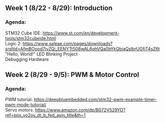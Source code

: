## Week 1 (8/22 - 8/29): Introduction
### Agenda:
STM32 Cube IDE: https://www.st.com/en/development-tools/stm32cubeide.html   \
Logic 2: https://www.saleae.com/pages/downloads?srsltid=AfmBOood7jyZQi_EENYTt508wAL6qhVQa0bYkQbjaQslbrUGfjT4sZ6t   \
"Hello, World!" LED Blinking Project   \
Debugging Hardware   

## Week 2 (8/29 - 9/5): PWM & Motor Control 
### Agenda: 
PWM tutorial: https://deepbluembedded.com/stm32-pwm-example-timer-pwm-mode-tutorial/  \
Servo motors: https://www.amazon.com/dp/B072V529YD?ref=ppx_yo2ov_dt_b_fed_asin_title&th=1 
